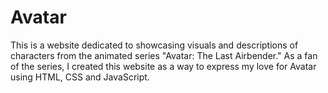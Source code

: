 # Avatar
This is a website dedicated to showcasing visuals and descriptions of characters from the animated series "Avatar: The Last Airbender." As a fan of the series, I created this website as a way to express my love for Avatar using HTML, CSS and JavaScript.
